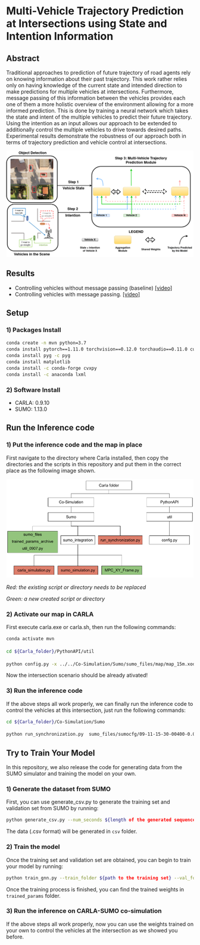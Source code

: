 # Multi-Vehicle Trajectory Prediction at Intersections using State and Intention Information

## Abstract
Traditional approaches to prediction of future trajectory of road agents rely on knowing information about their past trajectory. This work rather relies only on having knowledge of the current state and intended direction to make predictions for multiple vehicles at intersections. Furthermore, message passing of this information between the vehicles provides each one of them a more holistic overview of the environment allowing for a more informed prediction. This is done by training a neural network which takes the state and intent of the multiple vehicles to predict their future trajectory.  Using the intention as an input allows our approach to be extended to additionally control the multiple vehicles to drive towards desired paths. Experimental results demonstrate the robustness of our approach both in terms of trajectory prediction and vehicle control at intersections.

![image](images/overview.png)

## Results
* Controlling vehicles without message passing (baseline) [[video]](https://drive.google.com/file/d/1AdF94g7Gd6ytB8gMKFR0qGHDBQH6qtnC/view?usp=share_link)
* Controlling vehicles with message passing. [[video]](https://drive.google.com/file/d/1V74KRbbgGNnIJ3vWwqs3vQ9wO5Y01D2S/view?usp=share_link)

## Setup

### 1) Packages Install

``` bash
conda create -n mvn python=3.7
conda install pytorch==1.11.0 torchvision==0.12.0 torchaudio==0.11.0 cudatoolkit=11.3 -c pytorch
conda install pyg -c pyg
conda install matplotlib
conda install -c conda-forge cvxpy
conda install -c anaconda lxml
```

### 2) Software Install
* CARLA: 0.9.10
* SUMO: 1.13.0

## Run the Inference code

### 1) Put the inference code and the map in place

First navigate to the directory where Carla installed, then copy the directories and the scripts in this repository and put them in the correct place as the following image shown. 

![image](images/setup.png)

*Red: the existing script or directory needs to be replaced*

*Green: a new created script or directory*


### 2) Activate our map in CARLA

First execute carla.exe or carla.sh, then run the following commands: 
```bash
conda activate mvn

cd ${Carla_folder}/PythonAPI/util

python config.py -x ../../Co-Simulation/Sumo/sumo_files/map/map_15m.xodr
```
Now the intersection scenario should be already ativated!

### 3) Run the inference code
If the above steps all work properly, we can finally run the inference code to control the vehicles at this intersection, just run the following commands:
```bash
cd ${Carla_folder}/Co-Simulation/Sumo

python run_synchronization.py  sumo_files/sumocfg/09-11-15-30-00400-0.09-val_10m_35m-7.sumocfg  --tls-manager carla  --sumo-gui  --step-length 0.1
```

## Try to Train Your Model
In this repository, we also release the code for generating data from the SUMO simulator and training the model on your own. 
### 1) Generate the dataset from SUMO
First, you can use generate_csv.py to generate the training set and validation set from SUMO by running:
```bash
python generate_csv.py --num_seconds ${length of the generated sequence (unit: second)} --split ${train or val}
```
The data (.csv format) will be generated in `csv` folder.

### 2) Train the model
Once the training set and validation set are obtained, you can begin to train your model by running:
```bash
python train_gnn.py --train_folder ${path to the training set} --val_folder ${path to the validation set} --epoch ${number of total training epochs}
```
Once the training process is finished, you can find the trained weights in `trained_params` folder. 

### 3) Run the inference on CARLA-SUMO co-simulation
If the above steps all work properly, now you can use the weights trained on your own to control the vehicles at the intersection as we showed you before.